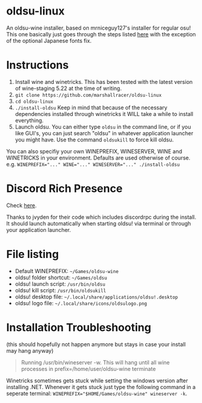 # oldsu-linux

An oldsu-wine installer, based on mrniceguy127's installer for regular osu! This one basically just goes through the steps listed [here](https://osu.ppy.sh/community/forums/topics/367783) with the exception of the optional Japanese fonts fix.

# Instructions

1. Install wine and winetricks. This has been tested with the latest version of wine-staging 5.22 at the time of writing.
2. `git clone https://github.com/marshallracer/oldsu-linux`
3. `cd oldsu-linux`
4. `./install-oldsu` Keep in mind that because of the necessary dependencies installed through winetricks it WILL take a while to install everything.
5. Launch oldsu. You can either type `oldsu` in the command line, or if you like GUI's, you can just search "oldsu" in whatever application launcher you might have. Use the command `oldsukill` to force kill oldsu.

You can also specifiy your own WINEPREFIX, WINESERVER, WINE and WINETRICKS in your environment. Defaults are used otherwise of course. e.g. `WINEPREFIX="..." WINE="..." WINESERVER="..." ./install-oldsu`

# Discord Rich Presence

Check [here](https://osu.ppy.sh/community/forums/topics/1005264?start=7313104).

Thanks to jvyden for their code which includes discordrpc during the install. It should launch automatically when starting oldsu! via terminal or through your application launcher.

# File listing

- Default WINEPREFIX: `~/Games/oldsu-wine`
- oldsu! folder shortcut: `~/Games/oldsu`
- oldsu! launch script: `/usr/bin/oldsu`
- oldsu! kill script: `/usr/bin/oldsukill`
- oldsu! desktop file: `~/.local/share/applications/oldsu!.desktop`
- oldsu! logo file: `~/.local/share/icons/oldsulogo.png`


# Installation Troubleshooting

(this should hopefully not happen anymore but stays in case your install may hang anyway)

> Running /usr/bin/wineserver -w. This will hang until all wine processes in prefix=/home/user/oldsu-wine terminate

Winetricks sometimes gets stuck while setting the windows version after installing .NET. Whenever it gets stuck just type the following command in a seperate terminal: `WINEPREFIX="$HOME/Games/oldsu-wine" wineserver -k`.
